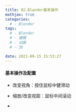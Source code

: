```yaml
---
title: 02.Blander基本操作
mathjax: true
categories: 
  # - Blender
tags: 
  # - Blender
  # - 建模
  # - 动画
  # - 3D

date: 2021-09-15 15:53:27
---
```



#### 基本操作及配置

+ 改变视角：按住鼠标中健滑动

+ 缩放/改变视距：鼠标中间滚动

+ 